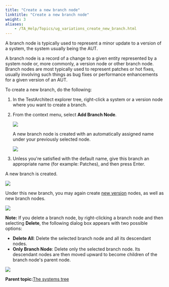 ```yaml
--- 
title: "Create a new branch node"
linktitle: "Create a new branch node"
weight: 3
aliases: 
    - /TA_Help/Topics/ug_variations_create_new_branch.html
---
```


A branch node is typically used to represent a minor update to a version of a system, the system usually being the AUT.

A branch node is a record of a change to a given entity represented by a system node or, more commonly, a version node or other branch node. Branch nodes are most typically used to represent patches or hot fixes, usually involving such things as bug fixes or performance enhancements for a given version of an AUT.

To create a new branch, do the following:

1.  In the TestArchitect explorer tree, right-click a system or a version node where you want to create a branch.

2.  From the context menu, select **Add Branch Node**.

    ![](/images//Images/Add_branch_variation.png)

    A new branch node is created with an automatically assigned name under your previously selected node.

    ![](/images//Images/New_branch_effect.png)

3.  Unless you're satisfied with the default name, give this branch an appropriate name \(for example: Patches\), and then press Enter.


A new branch is created.

![](/images//Images/New_branch_car_rental.png)

Under this new branch, you may again create [new version](/TA_Help/Topics/Variations_create_linked_create_new_version_node.html) nodes, as well as new branch nodes.

![](/images//Images/New_branch_car_rental_subversion.png)

**Note:** If you delete a branch node, by right-clicking a branch node and then selecting **Delete**, the following dialog box appears with two possible options:

-   **Delete All**: Delete the selected branch node and all its descendant nodes.
-   **Only Branch Node**: Delete only the selected branch node. Its descendant nodes are then moved upward to become children of the branch node's parent node.

![](/images//Images/delete_branch_node.png)

**Parent topic:**[The systems tree](/TA_Help/Topics/Variations_create_linked_system_tree.html)


